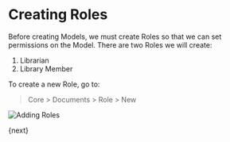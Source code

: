 # Creating Roles

Before creating Models, we must create Roles so that we can set permissions on the Model. There are two Roles we will create:

1. Librarian
1. Library Member

To create a new Role, go to:

> Core > Documents > Role > New

<img class="screenshot" alt="Adding Roles" src="assets/frappe_io/images/roles_creation.png">

{next}

